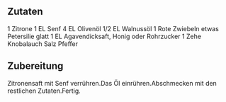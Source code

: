 ## Zutaten

1 Zitrone
1 EL Senf
4 EL Olivenöl
1/2 EL Walnussöl
1 Rote Zwiebeln
etwas Petersilie glatt
1 EL Agavendicksaft, Honig oder Rohrzucker
1 Zehe Knobalauch
Salz
Pfeffer

## Zubereitung

Zitronensaft mit Senf verrühren.Das Öl einrühren.Abschmecken mit den restlichen Zutaten.Fertig.
